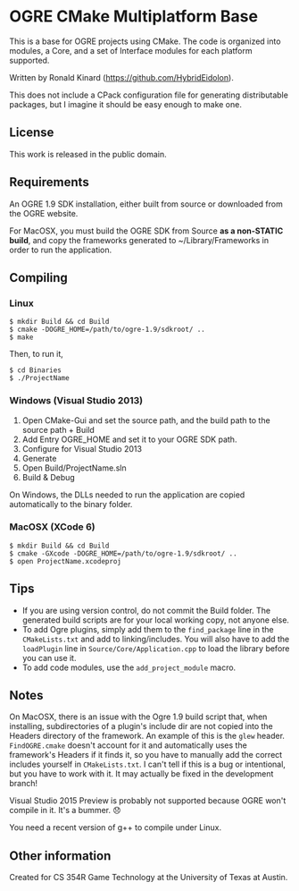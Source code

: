 # OGRE CMake Multiplatform Base

This is a base for OGRE projects using CMake. The code is organized into modules, a Core, and a set of Interface modules for each platform supported.

Written by Ronald Kinard (https://github.com/HybridEidolon).

This does not include a CPack configuration file for generating distributable packages, but I imagine it should be easy enough to make one.

## License

This work is released in the public domain.

## Requirements

An OGRE 1.9 SDK installation, either built from source or downloaded from the OGRE website.

For MacOSX, you must build the OGRE SDK from Source **as a non-STATIC build**, and copy the frameworks generated to ~/Library/Frameworks in order to run the application.

## Compiling

### Linux

	$ mkdir Build && cd Build
	$ cmake -DOGRE_HOME=/path/to/ogre-1.9/sdkroot/ ..
	$ make

Then, to run it,

	$ cd Binaries
	$ ./ProjectName

### Windows (Visual Studio 2013)

1. Open CMake-Gui and set the source path, and the build path to the source path + Build
2. Add Entry OGRE_HOME and set it to your OGRE SDK path.
3. Configure for Visual Studio 2013
4. Generate
5. Open Build/ProjectName.sln
6. Build & Debug

On Windows, the DLLs needed to run the application are copied automatically to the binary folder.

### MacOSX (XCode 6)

	$ mkdir Build && cd Build
	$ cmake -GXcode -DOGRE_HOME=/path/to/ogre-1.9/sdkroot/ ..
	$ open ProjectName.xcodeproj

## Tips

* If you are using version control, do not commit the Build folder. The generated build scripts are for your local working copy, not anyone else.
* To add Ogre plugins, simply add them to the `find_package` line in the `CMakeLists.txt` and add to linking/includes. You will also have to add the `loadPlugin` line in `Source/Core/Application.cpp` to load the library before you can use it.
* To add code modules, use the `add_project_module` macro.

## Notes

On MacOSX, there is an issue with the Ogre 1.9 build script that, when installing, subdirectories of a plugin's include dir are not copied into the Headers directory of the framework. An example of this is the `glew` header. `FindOGRE.cmake` doesn't account for it and automatically uses the framework's Headers if it finds it, so you have to manually add the correct includes yourself in `CMakeLists.txt`. I can't tell if this is a bug or intentional, but you have to work with it. It may actually be fixed in the development branch!

Visual Studio 2015 Preview is probably not supported because OGRE won't compile in it. It's a bummer. :disappointed:

You need a recent version of g++ to compile under Linux.

## Other information

Created for CS 354R Game Technology at the University of Texas at Austin.
